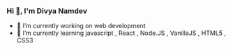 ### Hi 👋, I'm Divya Namdev

- 🔭 I’m currently working on web development
- 🌱 I’m currently learning javascript , React , Node.JS , VanillaJS , HTML5 , CSS3

